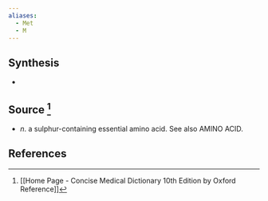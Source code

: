 ```yaml
---
aliases:
  - Met
  - M
---
```

## Synthesis
- 
## Source [^1]
- $n$. a sulphur-containing essential amino acid. See also AMINO ACID.
## References

[^1]: [[Home Page - Concise Medical Dictionary 10th Edition by Oxford Reference]]